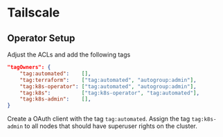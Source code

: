 # Tailscale

## Operator Setup

Adjust the ACLs and add the following tags

```json
"tagOwners": {
    "tag:automated":    [],
    "tag:terraform":    ["tag:automated", "autogroup:admin"],
    "tag:k8s-operator": ["tag:automated", "autogroup:admin"],
    "tag:k8s":          ["tag:k8s-operator", "tag:automated"],
    "tag:k8s-admin":    [],
}
```

Create a OAuth client with the tag `tag:automated`.
Assign the tag `tag:k8s-admin` to all nodes that should have superuser rights on the cluster.
